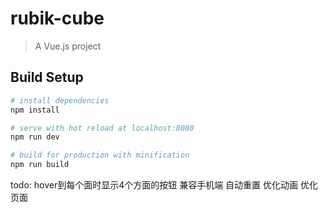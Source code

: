 # rubik-cube

> A Vue.js project

## Build Setup

``` bash
# install dependencies
npm install

# serve with hot reload at localhost:8080
npm run dev

# build for production with minification
npm run build

```
todo:
    hover到每个面时显示4个方面的按钮
    兼容手机端
    自动重置
    优化动画
    优化页面

